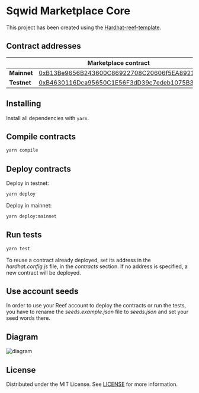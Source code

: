# Sqwid Marketplace Core

This project has been created using the [Hardhat-reef-template](https://github.com/reef-defi/hardhat-reef-template).

## Contract addresses

| |Marketplace contract|NFT contract|Util contract|
|-----|-----|-----|-----|
|**Mainnet**|[0xB13Be9656B243600C86922708C20606f5EA89218](https://reefscan.com/contract/0xB13Be9656B243600C86922708C20606f5EA89218)|[0x0601202b75C96A61CDb9A99D4e2285E43c6e60e4](https://reefscan.com/contract/0x0601202b75C96A61CDb9A99D4e2285E43c6e60e4)|[0xffb12A5f69AFBD58Dc49b4AE9044D8F20D131733](https://reefscan.com/contract/0xffb12A5f69AFBD58Dc49b4AE9044D8F20D131733)|
|**Testnet**|[0xB4630116Dca95650C1E56F3dD39c7edeb1075B38](https://testnet.reefscan.com/contract/0xB4630116Dca95650C1E56F3dD39c7edeb1075B38)|[0xc2F3BE4636A0a1ddf3b4D63ef22014DD41114336](https://testnet.reefscan.com/contract/0xc2F3BE4636A0a1ddf3b4D63ef22014DD41114336)|[0x30eDebE433702029C00544615aCC4E1b445939BA](https://testnet.reefscan.com/contract/0x30eDebE433702029C00544615aCC4E1b445939BA)|

## Installing

Install all dependencies with `yarn`.

## Compile contracts

```bash
yarn compile
```

## Deploy contracts

Deploy in testnet:

```bash
yarn deploy
```

Deploy in mainnet:

```bash
yarn deploy:mainnet
```

## Run tests

```bash
yarn test
```

To reuse a contract already deployed, set its address in the _hardhat.config.js_ file, in the _contracts_ section. If no address is specified, a new contract will be deployed.

## Use account seeds

In order to use your Reef account to deploy the contracts or run the tests, you have to rename the _seeds.example.json_ file to _seeds.json_ and set your seed words there.

## Diagram

![diagram](sqwid-diagram-v02.png)

## License

Distributed under the MIT License. See [LICENSE](LICENSE) for more information.
